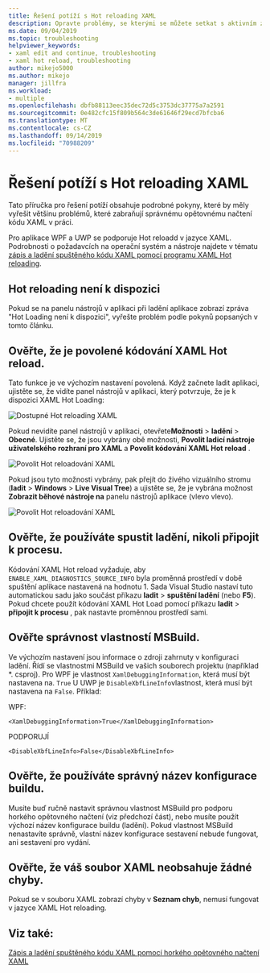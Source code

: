 ```yaml
---
title: Řešení potíží s Hot reloading XAML
description: Opravte problémy, se kterými se můžete setkat s aktivním znovu načtením kódu XAML.
ms.date: 09/04/2019
ms.topic: troubleshooting
helpviewer_keywords:
- xaml edit and continue, troubleshooting
- xaml hot reload, troubleshooting
author: mikejo5000
ms.author: mikejo
manager: jillfra
ms.workload:
- multiple
ms.openlocfilehash: dbfb88113eec35dec72d5c3753dc37775a7a2591
ms.sourcegitcommit: 0e482cfc15f809b564c3de61646f29ecd7bfcba6
ms.translationtype: MT
ms.contentlocale: cs-CZ
ms.lasthandoff: 09/14/2019
ms.locfileid: "70988209"
---
```

# <a name="troubleshooting-xaml-hot-reload"></a>Řešení potíží s Hot reloading XAML

Tato příručka pro řešení potíží obsahuje podrobné pokyny, které by měly vyřešit většinu problémů, které zabraňují správnému opětovnému načtení kódu XAML v práci.

Pro aplikace WPF a UWP se podporuje Hot reloadd v jazyce XAML. Podrobnosti o požadavcích na operační systém a nástroje najdete v tématu [zápis a ladění spuštěného kódu XAML pomocí programu XAML Hot reloading](xaml-hot-reload.md).

## <a name="hot-reload-is-not-available"></a>Hot reloading není k dispozici

Pokud se na panelu nástrojů v aplikaci při ladění aplikace zobrazí zpráva "Hot Loading není k dispozici", vyřešte problém podle pokynů popsaných v tomto článku.

## <a name="verify-that-xaml-hot-reload-is-enabled"></a>Ověřte, že je povolené kódování XAML Hot reload.

Tato funkce je ve výchozím nastavení povolená. Když začnete ladit aplikaci, ujistěte se, že vidíte panel nástrojů v aplikaci, který potvrzuje, že je k dispozici XAML Hot Loading:

![Dostupné Hot reloading XAML](../debugger/media/xaml-hot-reload-available.png)

Pokud nevidíte panel nástrojů v aplikaci, otevřete**Možnosti** >  **ladění** > **Obecné**. Ujistěte se, že jsou vybrány obě možnosti, **Povolit ladicí nástroje uživatelského rozhraní pro XAML** a **Povolit kódování XAML Hot reload** .

![Povolit Hot reloadování XAML](../debugger/media/xaml-hot-reload-enable.png)

Pokud jsou tyto možnosti vybrány, pak přejít do živého vizuálního stromu (**ladit** > **Windows** > **Live Visual Tree**) a ujistěte se, že je vybrána možnost **Zobrazit běhové nástroje na** panelu nástrojů aplikace (vlevo vlevo).

![Povolit Hot reloadování XAML](../debugger/media/xaml-hot-reload-show-runtime-tools.png)

## <a name="verify-that-you-use-start-debugging-rather-than-attach-to-process"></a>Ověřte, že používáte spustit ladění, nikoli připojit k procesu.

Kódování XAML Hot reload vyžaduje, aby `ENABLE_XAML_DIAGNOSTICS_SOURCE_INFO` byla proměnná prostředí v době spuštění aplikace nastavená na hodnotu 1. Sada Visual Studio nastaví tuto automatickou sadu jako součást příkazu **ladit** > **spuštění ladění** (nebo **F5**). Pokud chcete použít kódování XAML Hot Load pomocí příkazu **ladit** > **připojit k procesu** , pak nastavte proměnnou prostředí sami.

## <a name="verify-that-your-msbuild-properties-are-correct"></a>Ověřte správnost vlastností MSBuild.

Ve výchozím nastavení jsou informace o zdroji zahrnuty v konfiguraci ladění. Řídí se vlastnostmi MSBuild ve vašich souborech projektu (například *. csproj). Pro WPF je vlastnost `XamlDebuggingInformation`, která musí být nastavena na. `True` U UWP je `DisableXbfLineInfo`vlastnost, která musí být nastavena na `False`. Příklad:

WPF:

`<XamlDebuggingInformation>True</XamlDebuggingInformation>` 

PODPORUJÍ

`<DisableXbfLineInfo>False</DisableXbfLineInfo>`

## <a name="verify-that-you-are-using-the-correct-build-configuration-name"></a>Ověřte, že používáte správný název konfigurace buildu.

Musíte buď ručně nastavit správnou vlastnost MSBuild pro podporu horkého opětovného načtení (viz předchozí část), nebo musíte použít výchozí název konfigurace buildu (ladění). Pokud vlastnost MSBuild nenastavíte správně, vlastní název konfigurace sestavení nebude fungovat, ani sestavení pro vydání.

## <a name="verify-that-your-xaml-file-has-no-errors"></a>Ověřte, že váš soubor XAML neobsahuje žádné chyby.

Pokud se v souboru XAML zobrazí chyby v **Seznam chyb**, nemusí fungovat v jazyce XAML Hot reloading.

## <a name="see-also"></a>Viz také:

[Zápis a ladění spuštěného kódu XAML pomocí horkého opětovného načtení XAML](xaml-hot-reload.md)
